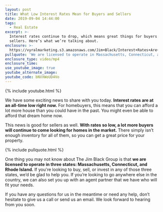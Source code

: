 ```yaml
---
layout: post
title: What Low Interest Rates Mean for Buyers and Sellers
date: 2019-09-04 14:44:00
tags:
  - Real Estate
excerpt: >-
  Interest rates continue to drop, which means great things for buyers and
  sellers. Here’s what we’re talking about.
enclosure: >-
  https://vyralmarketing.s3.amazonaws.com/Jim+Black/Interest+Rates+Are+Low+-Worcester+Real+Estate+Agent.mp4
pullquote: 'We are licensed to operate in Massachusetts, Connecticut, and Rhode Island.'
enclosure_type: video/mp4
enclosure_time:
use_youtube_image: true
youtube_alternate_image:
youtube_code: bNVXWoUD4Vo
---
```


{% include youtube.html %}

We have some exciting news to share with you today. **Interest rates are at an all-time low right now.** For homebuyers, this means that you can afford a lot more house than you could have in the past. You might even be able to afford that dream home now.

This news is good for sellers as well. **With rates so low, a lot more buyers will continue to come looking for homes in the market.** There simply isn’t enough inventory for all of them, so you can get a great price for your property.

{% include pullquote.html %}

One thing you may not know about The Jim Black Group is that **we are licensed to operate in three states: Massachusetts, Connecticut, and Rhode Island.** If you're looking to buy, sell, or invest in any of those three states, we’d be glad to help you. If you’re looking to go anywhere else in the country, we can also set you up with an agent partner that we have who will fit your needs.

If you have any questions for us in the meantime or need any help, don’t hesitate to give us a call or send us an email. We look forward to hearing from you soon.<br>&nbsp;

&nbsp;